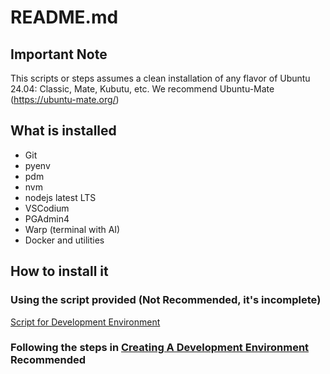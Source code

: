 # README.md

## Important Note

This scripts or steps assumes a clean installation of any flavor of Ubuntu 24.04: Classic, Mate, Kubutu, etc. We recommend Ubuntu-Mate (https://ubuntu-mate.org/)

## What is installed

- Git
- pyenv
- pdm
- nvm
- nodejs latest LTS
- VSCodium
- PGAdmin4
- Warp (terminal with AI)
- Docker and utilities

## How to install it

### Using the script provided (Not Recommended, it's incomplete)

   [Script for Development Environment](Script_for_Development_Environment.md)


### Following the steps in [Creating A Development Environment](Creating_A_Development_Environment.md) **Recommended**
